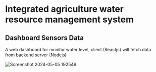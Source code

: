 # Integrated agriculture water resource management system
## Dashboard Sensors Data 


A web dashboard for monitor water level, client (Reactjs) will fetch data from backend server (Nodejs)


![Screenshot 2024-05-05 192549](https://github.com/Yo445/PlantSiri_-GP-/assets/130509394/c6867d00-a0d1-45d6-9a90-8c1a4f44c9d3)